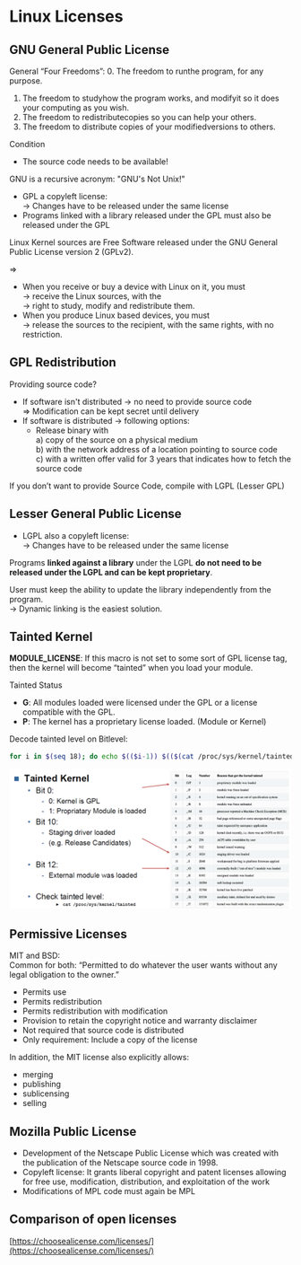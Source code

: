 # Linux Licenses  

## GNU General Public License

General “Four Freedoms”:
0. The freedom to runthe program, for any purpose.
1. The freedom to studyhow the program works, and modifyit so it does your computing as you wish.
2. The freedom to redistributecopies so you can help your others.
3. The freedom to distribute copies of your modifiedversions to others.

Condition
- The source code needs to be available!

GNU is a recursive acronym: "GNU's Not Unix!"

- GPL a copyleft license:  
	→ Changes have to be released under the same license
- Programs linked with a library released under the GPL must also be released under the GPL

Linux Kernel sources are Free Software released under the GNU General Public License version 2 (GPLv2).  

=>

- When you receive or buy a device with Linux on it, you must  
	→ receive the Linux sources, with the   
	→ right to study, modify and redistribute them.  
- When you produce Linux based devices, you must   
	→ release the sources to the recipient, with the same rights, with no restriction.

## GPL Redistribution

Providing source code?
- If software isn't distributed -> no need to provide source code  
	=> Modification can be kept secret until delivery
- If software is distributed -> following options:
	- Release binary with   
		a) copy of the source on a physical medium  
		b) with the network address of a location pointing to source code   
		c) with a written offer valid for 3 years that indicates how to fetch the source code

If you don’t want to provide Source Code, compile with LGPL (Lesser GPL)

## Lesser General Public License

- LGPL also  a copyleft license:  
	→ Changes have to be released under the same license

Programs **linked against a library** under the LGPL **do not need to be released under the LGPL and can be kept proprietary**.

User must keep the ability to update the library independently from the program.  
→ Dynamic linking is the easiest solution.

## Tainted Kernel

**MODULE_LICENSE**: If this macro is not set to some sort of GPL license tag, then the kernel will become “tainted” when you load your module.

Tainted Status
- **G**: All modules loaded were licensed under the GPL or a license compatible with the GPL.
- **P**: The kernel has a proprietary license loaded. (Module or Kernel)

Decode tainted level on Bitlevel:
```bash
for i in $(seq 18); do echo $(($i-1)) $(($(cat /proc/sys/kernel/tainted)>>($i-1)&1));done
```

![alt text](media/tainted%20kernel%20bits-%20Kernel%20Module.png)

## Permissive Licenses

MIT and BSD:  
Common for both: “Permitted to do whatever the user wants without any
legal obligation to the owner.”
- Permits use
- Permits redistribution
- Permits redistribution with modification
- Provision to retain the copyright notice and warranty disclaimer
- Not required that source code is distributed
- Only requirement: Include a copy of the license

In addition, the MIT license also explicitly allows:
- merging
- publishing
- sublicensing
- selling

## Mozilla Public License

- Development of the Netscape Public License which was created with the publication of the Netscape source code in 1998.
- Copyleft license: It grants liberal copyright and patent licenses allowing for free use, modification, distribution, and exploitation of the work
- Modifications of MPL code must again be MPL

## Comparison of open licenses

[https://choosealicense.com/licenses/](https://choosealicense.com/licenses/)
